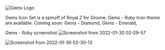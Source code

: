 ![Gems Logo](https://user-images.githubusercontent.com/60283532/151811168-8518d4ae-380b-451e-a1ab-b2a8cf48ce83.png)

Gems Icon Set is a spinoff of Royal Z for Gnome. Gems - Ruby Icon theme are available.
Coming soon: Gems - Diamond, Gems - Emerald, 

Gems - Ruby screenshot
![Screenshot from 2022-01-30 02-29-57](https://user-images.githubusercontent.com/60283532/151683240-f403b47c-1c45-4059-b6b6-037a692f4757.png)

![Screenshot from 2022-01-30 02-30-13](https://user-images.githubusercontent.com/60283532/151683242-ae59a028-b0a6-4dd1-8452-fb536b2d95ab.png)
